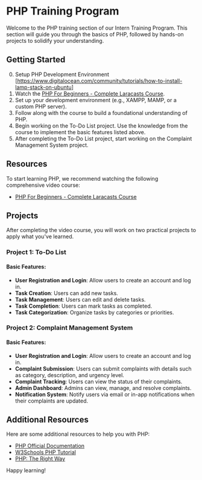 # PHP Training Program

Welcome to the PHP training section of our Intern Training Program. This section will guide you through the basics of PHP, followed by hands-on projects to solidify your understanding.

## Getting Started

0. Setup PHP Development Environment [https://www.digitalocean.com/community/tutorials/how-to-install-lamp-stack-on-ubuntu]
1. Watch the [PHP For Beginners - Complete Laracasts Course](https://www.youtube.com/watch?v=fw5ObX8P6as).
2. Set up your development environment (e.g., XAMPP, MAMP, or a custom PHP server).
3. Follow along with the course to build a foundational understanding of PHP.
4. Begin working on the To-Do List project. Use the knowledge from the course to implement the basic features listed above.
5. After completing the To-Do List project, start working on the Complaint Management System project.

## Resources

To start learning PHP, we recommend watching the following comprehensive video course:

- [PHP For Beginners - Complete Laracasts Course](https://www.youtube.com/watch?v=fw5ObX8P6as)

## Projects

After completing the video course, you will work on two practical projects to apply what you've learned.

### Project 1: To-Do List

#### Basic Features:

- **User Registration and Login**: Allow users to create an account and log in.
- **Task Creation**: Users can add new tasks.
- **Task Management**: Users can edit and delete tasks.
- **Task Completion**: Users can mark tasks as completed.
- **Task Categorization**: Organize tasks by categories or priorities.

### Project 2: Complaint Management System

#### Basic Features:

- **User Registration and Login**: Allow users to create an account and log in.
- **Complaint Submission**: Users can submit complaints with details such as category, description, and urgency level.
- **Complaint Tracking**: Users can view the status of their complaints.
- **Admin Dashboard**: Admins can view, manage, and resolve complaints.
- **Notification System**: Notify users via email or in-app notifications when their complaints are updated.

## Additional Resources

Here are some additional resources to help you with PHP:

- [PHP Official Documentation](https://www.php.net/docs.php)
- [W3Schools PHP Tutorial](https://www.w3schools.com/php/)
- [PHP: The Right Way](https://phptherightway.com/)

Happy learning!
